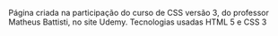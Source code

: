 Página criada na participação do curso de CSS versão 3, do professor Matheus Battisti, no site Udemy.
Tecnologias usadas HTML 5 e CSS 3
